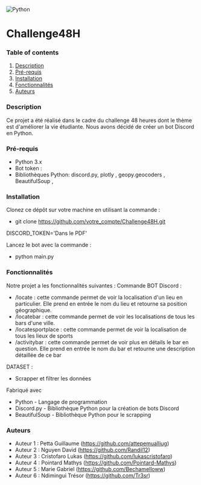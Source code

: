 ![Python](https://img.shields.io/badge/python-3670A0?style=for-the-badge&logo=python&logoColor=ffdd54)
# Challenge48H

### Table of contents
1. [Description](###Description)
2. [Pré-requis](###Pré-requis)
3. [Installation](###Installation)
4. [Fonctionnalités](###Fonctionnalités)
5. [Auteurs](###Auteurs)

### Description

Ce projet a été réalisé dans le cadre du challenge 48 heures dont le thème est d'améliorer la vie étudiante. Nous avons décidé de créer un bot Discord en Python.

### Pré-requis

* Python 3.x 
* Bot token : 
* Bibliothèques Python: discord.py, plotly , geopy.geocoders , BeautifulSoup , 

### Installation

Clonez ce dépôt sur votre machine en utilisant la commande :

* git clone https://github.com/votre_compte/Challenge48H.git

DISCORD_TOKEN='Dans le PDF'

Lancez le bot avec la commande :

* python main.py

### Fonctionnalités

Notre projet a les fonctionnalités suivantes :
Commande BOT Discord : 

* /locate : cette commande permet de voir la localisation d'un lieu en particulier. Elle prend en entrée le nom du lieu et retourne sa position géographique.
* /locatebar : cette commande permet de voir les localisations de tous les bars d'une ville. 
* /locatesportplace : cette commande permet de voir la localisation de tous les lieux de sports
* /activitybar : cette commande permet de voir plus en détails le bar en question. Elle prend en entrée le nom du bar et retourne une description détaillée de ce bar

DATASET : 
 
* Scrapper et filtrer les données 

Fabriqué avec
* Python - Langage de programmation
* Discord.py - Bibliothèque Python pour la création de bots Discord
* BeautifulSoup - Bibliothèque Python pour le scrapping

### Auteurs

* Auteur 1 : Petta Guillaume (https://github.com/attepemualliug)
* Auteur 2 : Nguyen David (https://github.com/Randil12)
* Auteur 3 : Cristofaro Lukas (https://github.com/lukascristofaro)
* Auteur 4 : Pointard Mathys (https://github.com/Pointard-Mathys)
* Auteur 5 : Marie Gabriel (https://github.com/Bechamelloww)
* Auteur 6 : Ndimingui Trésor (https://github.com/Tr3sr)
